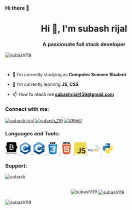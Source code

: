 ### Hi there 👋

<h1 align="center">Hi 👋, I'm subash rijal</h1>
<h3 align="center">A passionate full stack developer</h3>

<p align="left"> <img src="https://komarev.com/ghpvc/?username=subash119&label=Profile%20views&color=0e75b6&style=flat" alt="subash119" /> </p>

<p align="left"> <a href="https://twitter.com/" target="blank"><img src="https://img.shields.io/twitter/follow/?logo=twitter&style=for-the-badge" alt="" /></a> </p>

- 🔭 I’m currently studying as **Computer Science Student**

- 🌱 I’m currently learning **JS, CSS**

- 📫 How to reach me **subashrijal456@gmail.com**

<h3 align="left">Connect with me:</h3>
<p align="left">
<a href="https://linkedin.com/in/subash rijal" target="blank"><img align="center" src="https://raw.githubusercontent.com/rahuldkjain/github-profile-readme-generator/master/src/images/icons/Social/linked-in-alt.svg" alt="subash rijal" height="30" width="40" /></a>
<a href="https://instagram.com/subash_119" target="blank"><img align="center" src="https://raw.githubusercontent.com/rahuldkjain/github-profile-readme-generator/master/src/images/icons/Social/instagram.svg" alt="subash_119" height="30" width="40" /></a>
<a href="https://discord.gg/#8567" target="blank"><img align="center" src="https://raw.githubusercontent.com/rahuldkjain/github-profile-readme-generator/master/src/images/icons/Social/discord.svg" alt="#8567" height="30" width="40" /></a>
</p>

<h3 align="left">Languages and Tools:</h3>
<p align="left"> <a href="https://getbootstrap.com" target="_blank" rel="noreferrer"> <img src="https://raw.githubusercontent.com/devicons/devicon/master/icons/bootstrap/bootstrap-plain-wordmark.svg" alt="bootstrap" width="40" height="40"/> </a> <a href="https://www.cprogramming.com/" target="_blank" rel="noreferrer"> <img src="https://raw.githubusercontent.com/devicons/devicon/master/icons/c/c-original.svg" alt="c" width="40" height="40"/> </a> <a href="https://www.w3schools.com/cpp/" target="_blank" rel="noreferrer"> <img src="https://raw.githubusercontent.com/devicons/devicon/master/icons/cplusplus/cplusplus-original.svg" alt="cplusplus" width="40" height="40"/> </a> <a href="https://www.w3schools.com/css/" target="_blank" rel="noreferrer"> <img src="https://raw.githubusercontent.com/devicons/devicon/master/icons/css3/css3-original-wordmark.svg" alt="css3" width="40" height="40"/> </a> <a href="https://www.w3.org/html/" target="_blank" rel="noreferrer"> <img src="https://raw.githubusercontent.com/devicons/devicon/master/icons/html5/html5-original-wordmark.svg" alt="html5" width="40" height="40"/> </a> <a href="https://developer.mozilla.org/en-US/docs/Web/JavaScript" target="_blank" rel="noreferrer"> <img src="https://raw.githubusercontent.com/devicons/devicon/master/icons/javascript/javascript-original.svg" alt="javascript" width="40" height="40"/> </a> <a href="https://www.mysql.com/" target="_blank" rel="noreferrer"> <img src="https://raw.githubusercontent.com/devicons/devicon/master/icons/mysql/mysql-original-wordmark.svg" alt="mysql" width="40" height="40"/> </a> <a href="https://www.python.org" target="_blank" rel="noreferrer"> <img src="https://raw.githubusercontent.com/devicons/devicon/master/icons/python/python-original.svg" alt="python" width="40" height="40"/> </a> </p>

<h3 align="left">Support:</h3>
<p><a href="https://www.buymeacoffee.com/subash"> <img align="left" src="https://cdn.buymeacoffee.com/buttons/v2/default-yellow.png" height="50" width="210" alt="subash" /></a></p><br><br>

<p><img align="left" src="https://github-readme-stats.vercel.app/api/top-langs?username=subash119&show_icons=true&locale=en&layout=compact" alt="subash119" /></p>

<p>&nbsp;<img align="center" src="https://github-readme-stats.vercel.app/api?username=subash119&show_icons=true&locale=en" alt="subash119" /></p>

<p><img align="center" src="https://github-readme-streak-stats.herokuapp.com/?user=subash119&" alt="subash119" /></p>
